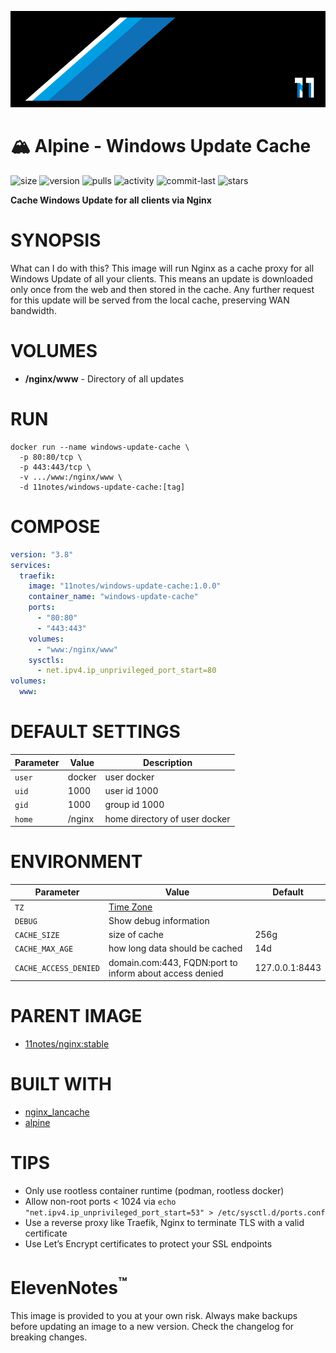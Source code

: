 ![Banner](https://github.com/11notes/defaults/blob/main/static/img/banner.png?raw=true)

# 🏔️ Alpine - Windows Update Cache
![size](https://img.shields.io/docker/image-size/11notes/windows-update-cache/1.0.0?color=0eb305) ![version](https://img.shields.io/docker/v/11notes/windows-update-cache/1.0.0?color=eb7a09) ![pulls](https://img.shields.io/docker/pulls/11notes/windows-update-cache?color=2b75d6) ![activity](https://img.shields.io/github/commit-activity/m/11notes/docker-windows-update-cache?color=c91cb8) ![commit-last](https://img.shields.io/github/last-commit/11notes/docker-windows-update-cache?color=c91cb8) ![stars](https://img.shields.io/docker/stars/11notes/windows-update-cache?color=e6a50e)

**Cache Windows Update for all clients via Nginx**

# SYNOPSIS
What can I do with this? This image will run Nginx as a cache proxy for all Windows Update of all your clients. This means an update is downloaded only once from the web and then stored in the cache. Any further request for this update will be served from the local cache, preserving WAN bandwidth.

# VOLUMES
* **/nginx/www** - Directory of all updates

# RUN
```shell
docker run --name windows-update-cache \
  -p 80:80/tcp \
  -p 443:443/tcp \
  -v .../www:/nginx/www \
  -d 11notes/windows-update-cache:[tag]
```

# COMPOSE
```yaml
version: "3.8"
services:
  traefik:
    image: "11notes/windows-update-cache:1.0.0"
    container_name: "windows-update-cache"
    ports:
      - "80:80"
      - "443:443"
    volumes:
      - "www:/nginx/www"
    sysctls:
      - net.ipv4.ip_unprivileged_port_start=80
volumes:
  www:
```

# DEFAULT SETTINGS
| Parameter | Value | Description |
| --- | --- | --- |
| `user` | docker | user docker |
| `uid` | 1000 | user id 1000 |
| `gid` | 1000 | group id 1000 |
| `home` | /nginx | home directory of user docker |

# ENVIRONMENT
| Parameter | Value | Default |
| --- | --- | --- |
| `TZ` | [Time Zone](https://en.wikipedia.org/wiki/List_of_tz_database_time_zones) | |
| `DEBUG` | Show debug information | |
| `CACHE_SIZE` | size of cache | 256g |
| `CACHE_MAX_AGE` | how long data should be cached | 14d |
| `CACHE_ACCESS_DENIED` | domain.com:443, FQDN:port to inform about access denied | 127.0.0.1:8443 |

# PARENT IMAGE
* [11notes/nginx:stable](https://hub.docker.com/r/11notes/nginx)

# BUILT WITH
* [nginx_lancache](https://github.com/tsvcathed/nginx_lancache)
* [alpine](https://alpinelinux.org)

# TIPS
* Only use rootless container runtime (podman, rootless docker)
* Allow non-root ports < 1024 via `echo "net.ipv4.ip_unprivileged_port_start=53" > /etc/sysctl.d/ports.conf`
* Use a reverse proxy like Traefik, Nginx to terminate TLS with a valid certificate
* Use Let’s Encrypt certificates to protect your SSL endpoints

# ElevenNotes<sup>™️</sup>
This image is provided to you at your own risk. Always make backups before updating an image to a new version. Check the changelog for breaking changes.
    